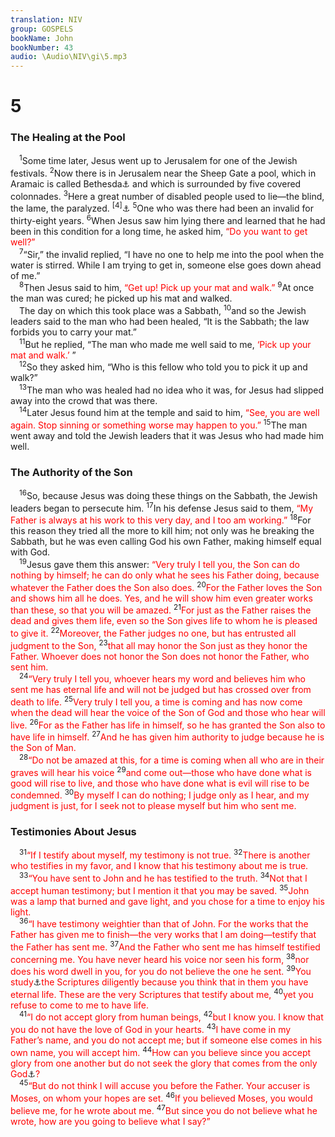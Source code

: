 ```yaml
---
translation: NIV
group: GOSPELS
bookName: John 
bookNumber: 43
audio: \Audio\NIV\gi\5.mp3
---
```


<div class="title"><h1>5</h1><h3>The Healing at the Pool </h3></div>
<span class="verse gi_5_1"> <sup>1</sup>Some time later, Jesus went up to Jerusalem for one of the Jewish festivals. </span>
<span class="verse gi_5_2"><sup>2</sup>Now there is in Jerusalem near the Sheep Gate a pool, which in Aramaic is called Bethesda<a data-toggle="tooltip" data-placement="bottom" title="Some manuscripts Bethzatha ; other manuscripts Bethsaida">⚓</a> and which is surrounded by five covered colonnades. </span>
<span class="verse gi_5_3"><sup>3</sup>Here a great number of disabled people used to lie—the blind, the lame, the paralyzed. </span>
<span class="verse gi_5_4"><sup>[4]</sup><a data-toggle="tooltip" data-placement="bottom" title="Some manuscripts include here, wholly or in part, paralyzed—and they waited for the moving of the waters. 4From time to time an angel of the Lord would come down and stir up the waters. The first one into the pool after each such disturbance would be cured of whatever disease they had.">⚓</a></span>
<span class="verse gi_5_5"><sup>5</sup>One who was there had been an invalid for thirty-eight years. </span>
<span class="verse gi_5_6"><sup>6</sup>When Jesus saw him lying there and learned that he had been in this condition for a long time, he asked him, <font color="red">“Do you want to get well?”</font><br/></span>
<span class="verse gi_5_7"> <sup>7</sup>“Sir,” the invalid replied, “I have no one to help me into the pool when the water is stirred. While I am trying to get in, someone else goes down ahead of me.” <br/></span>
<span class="verse gi_5_8"> <sup>8</sup>Then Jesus said to him, <font color="red">“Get up! Pick up your mat and walk.”</font></span>
<span class="verse gi_5_9"><sup>9</sup>At once the man was cured; he picked up his mat and walked. <br/> The day on which this took place was a Sabbath, </span>
<span class="verse gi_5_10"><sup>10</sup>and so the Jewish leaders said to the man who had been healed, “It is the Sabbath; the law forbids you to carry your mat.” <br/></span>
<span class="verse gi_5_11"> <sup>11</sup>But he replied, “The man who made me well said to me, <font color="red">‘Pick up your mat and walk.’</font> ” <br/></span>
<span class="verse gi_5_12"> <sup>12</sup>So they asked him, “Who is this fellow who told you to pick it up and walk?” <br/></span>
<span class="verse gi_5_13"> <sup>13</sup>The man who was healed had no idea who it was, for Jesus had slipped away into the crowd that was there. <br/></span>
<span class="verse gi_5_14"> <sup>14</sup>Later Jesus found him at the temple and said to him, <font color="red">“See, you are well again. Stop sinning or something worse may happen to you.”</font></span>
<span class="verse gi_5_15"><sup>15</sup>The man went away and told the Jewish leaders that it was Jesus who had made him well. <br/></span>
<div class="title"><h3>The Authority of the Son </h3></div>
<span class="verse gi_5_16"> <sup>16</sup>So, because Jesus was doing these things on the Sabbath, the Jewish leaders began to persecute him. </span>
<span class="verse gi_5_17"><sup>17</sup>In his defense Jesus said to them, <font color="red">“My Father is always at his work to this very day, and I too am working.”</font></span>
<span class="verse gi_5_18"><sup>18</sup>For this reason they tried all the more to kill him; not only was he breaking the Sabbath, but he was even calling God his own Father, making himself equal with God. <br/></span>
<span class="verse gi_5_19"> <sup>19</sup>Jesus gave them this answer: <font color="red">“Very truly I tell you, the Son can do nothing by himself; he can do only what he sees his Father doing, because whatever the Father does the Son also does.</font></span>
<span class="verse gi_5_20"><sup>20</sup><font color="red">For the Father loves the Son and shows him all he does. Yes, and he will show him even greater works than these, so that you will be amazed.</font></span>
<span class="verse gi_5_21"><sup>21</sup><font color="red">For just as the Father raises the dead and gives them life, even so the Son gives life to whom he is pleased to give it.</font></span>
<span class="verse gi_5_22"><sup>22</sup><font color="red">Moreover, the Father judges no one, but has entrusted all judgment to the Son,</font></span>
<span class="verse gi_5_23"><sup>23</sup><font color="red">that all may honor the Son just as they honor the Father. Whoever does not honor the Son does not honor the Father, who sent him.</font><br/></span>
<span class="verse gi_5_24"> <sup>24</sup><font color="red">“Very truly I tell you, whoever hears my word and believes him who sent me has eternal life and will not be judged but has crossed over from death to life.</font></span>
<span class="verse gi_5_25"><sup>25</sup><font color="red">Very truly I tell you, a time is coming and has now come when the dead will hear the voice of the Son of God and those who hear will live.</font></span>
<span class="verse gi_5_26"><sup>26</sup><font color="red">For as the Father has life in himself, so he has granted the Son also to have life in himself.</font></span>
<span class="verse gi_5_27"><sup>27</sup><font color="red">And he has given him authority to judge because he is the Son of Man.</font><br/></span>
<span class="verse gi_5_28"> <sup>28</sup><font color="red">“Do not be amazed at this, for a time is coming when all who are in their graves will hear his voice</font></span>
<span class="verse gi_5_29"><sup>29</sup><font color="red">and come out—those who have done what is good will rise to live, and those who have done what is evil will rise to be condemned.</font></span>
<span class="verse gi_5_30"><sup>30</sup><font color="red">By myself I can do nothing; I judge only as I hear, and my judgment is just, for I seek not to please myself but him who sent me.</font><br/></span>
<div class="title"><h3>Testimonies About Jesus </h3></div>
<span class="verse gi_5_31"> <sup>31</sup><font color="red">“If I testify about myself, my testimony is not true.</font></span>
<span class="verse gi_5_32"><sup>32</sup><font color="red">There is another who testifies in my favor, and I know that his testimony about me is true.</font><br/></span>
<span class="verse gi_5_33"> <sup>33</sup><font color="red">“You have sent to John and he has testified to the truth.</font></span>
<span class="verse gi_5_34"><sup>34</sup><font color="red">Not that I accept human testimony; but I mention it that you may be saved.</font></span>
<span class="verse gi_5_35"><sup>35</sup><font color="red">John was a lamp that burned and gave light, and you chose for a time to enjoy his light.</font><br/></span>
<span class="verse gi_5_36"> <sup>36</sup><font color="red">“I have testimony weightier than that of John. For the works that the Father has given me to finish—the very works that I am doing—testify that the Father has sent me.</font></span>
<span class="verse gi_5_37"><sup>37</sup><font color="red">And the Father who sent me has himself testified concerning me. You have never heard his voice nor seen his form,</font></span>
<span class="verse gi_5_38"><sup>38</sup><font color="red">nor does his word dwell in you, for you do not believe the one he sent.</font></span>
<span class="verse gi_5_39"><sup>39</sup><font color="red">You study</font><a data-toggle="tooltip" data-placement="bottom" title="Or 39Study">⚓</a><font color="red">the Scriptures diligently because you think that in them you have eternal life. These are the very Scriptures that testify about me,</font></span>
<span class="verse gi_5_40"><sup>40</sup><font color="red">yet you refuse to come to me to have life.</font><br/></span>
<span class="verse gi_5_41"> <sup>41</sup><font color="red">“I do not accept glory from human beings,</font></span>
<span class="verse gi_5_42"><sup>42</sup><font color="red">but I know you. I know that you do not have the love of God in your hearts.</font></span>
<span class="verse gi_5_43"><sup>43</sup><font color="red">I have come in my Father’s name, and you do not accept me; but if someone else comes in his own name, you will accept him.</font></span>
<span class="verse gi_5_44"><sup>44</sup><font color="red">How can you believe since you accept glory from one another but do not seek the glory that comes from the only God</font><a data-toggle="tooltip" data-placement="bottom" title="Some early manuscripts the Only One">⚓</a><font color="red">?</font><br/></span>
<span class="verse gi_5_45"> <sup>45</sup><font color="red">“But do not think I will accuse you before the Father. Your accuser is Moses, on whom your hopes are set.</font></span>
<span class="verse gi_5_46"><sup>46</sup><font color="red">If you believed Moses, you would believe me, for he wrote about me.</font></span>
<span class="verse gi_5_47"><sup>47</sup><font color="red">But since you do not believe what he wrote, how are you going to believe what I say?”</font><br/></span>
